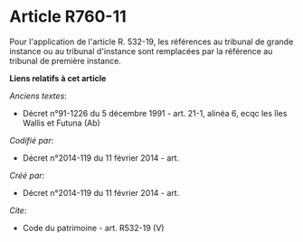 # Article R760-11

Pour l'application de l'article R. 532-19, les références au tribunal de grande instance ou au tribunal d'instance sont
remplacées par la référence au tribunal de première instance.

**Liens relatifs à cet article**

_Anciens textes_:

  - Décret n°91-1226 du 5 décembre 1991 - art. 21-1, alinéa 6, ecqc les îles Wallis et Futuna  (Ab)

_Codifié par_:

  - Décret n°2014-119 du 11 février 2014 - art.

_Créé par_:

  - Décret n°2014-119 du 11 février 2014 - art.

_Cite_:

  - Code du patrimoine - art. R532-19 (V)
